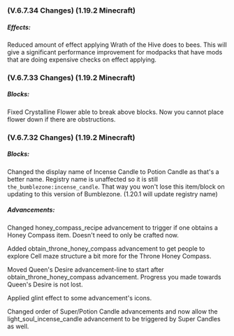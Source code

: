 ### **(V.6.7.34 Changes) (1.19.2 Minecraft)**

##### Effects:
Reduced amount of effect applying Wrath of the Hive does to bees. This will give a significant performance improvement for modpacks
 that have mods that are doing expensive checks on effect applying.


### **(V.6.7.33 Changes) (1.19.2 Minecraft)**

##### Blocks:
Fixed Crystalline Flower able to break above blocks. Now you cannot place flower down if there are obstructions.


### **(V.6.7.32 Changes) (1.19.2 Minecraft)**

##### Blocks:
Changed the display name of Incense Candle to Potion Candle as that's a better name. 
 Registry name is unaffected so it is still `the_bumblezone:incense_candle`. 
 That way you won't lose this item/block on updating to this version of Bumblezone. (1.20.1 will update registry name)

##### Advancements:
Changed honey_compass_recipe advancement to trigger if one obtains a Honey Compass item. Doesn't need to only be crafted now.

Added obtain_throne_honey_compass advancement to get people to explore Cell maze structure a bit more for the Throne Honey Compass.

Moved Queen's Desire advancement-line to start after obtain_throne_honey_compass advancement. Progress you made towards Queen's Desire is not lost.

Applied glint effect to some advancement's icons.

Changed order of Super/Potion Candle advancements and now allow the light_soul_incense_candle advancement to be triggered by Super Candles as well.
